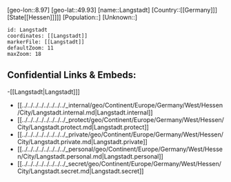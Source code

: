 ﻿---
location: [49.93,8.97]
mapzoom: [7,12] 
mapmarker: city 
type: City
tags:
- geo/City


SpocWebEntityId: 31841
isDeleted: false
confidential: public

---
[geo-lon::8.97]
[geo-lat::49.93]
[name::Langstadt]
[Country::[[Germany]]]
[State[[Hessen]]]]]
[Population::]
[Unknown::]


```leaflet
id: Langstadt
coordinates: [[Langstadt]]
markerFile: [[Langstadt]]
defaultZoom: 11 
maxZoom: 18
```


## Confidential Links & Embeds: 
-[[Langstadt|Langstadt]]] 
- [[../../../../../../../../_internal/geo/Continent/Europe/Germany/West/Hessen/City/Langstadt.internal.md|Langstadt.internal]] 
- [[../../../../../../../../_protect/geo/Continent/Europe/Germany/West/Hessen/City/Langstadt.protect.md|Langstadt.protect]] 
- [[../../../../../../../../_private/geo/Continent/Europe/Germany/West/Hessen/City/Langstadt.private.md|Langstadt.private]] 
- [[../../../../../../../../_personal/geo/Continent/Europe/Germany/West/Hessen/City/Langstadt.personal.md|Langstadt.personal]] 
- [[../../../../../../../../_secret/geo/Continent/Europe/Germany/West/Hessen/City/Langstadt.secret.md|Langstadt.secret]] 
